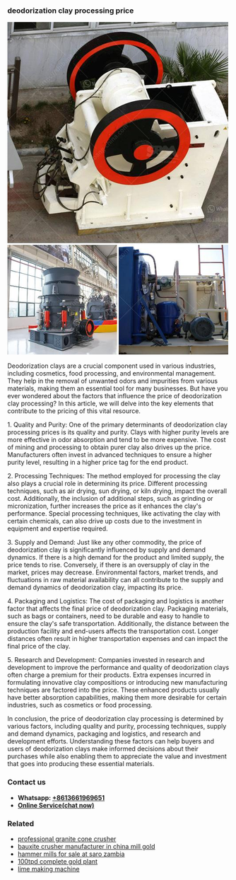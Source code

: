 <h3>deodorization clay processing price</h3><img src='1702953176.jpg' alt=''><p>Deodorization clays are a crucial component used in various industries, including cosmetics, food processing, and environmental management. They help in the removal of unwanted odors and impurities from various materials, making them an essential tool for many businesses. But have you ever wondered about the factors that influence the price of deodorization clay processing? In this article, we will delve into the key elements that contribute to the pricing of this vital resource.</p><p>1. Quality and Purity: One of the primary determinants of deodorization clay processing prices is its quality and purity. Clays with higher purity levels are more effective in odor absorption and tend to be more expensive. The cost of mining and processing to obtain purer clay also drives up the price. Manufacturers often invest in advanced techniques to ensure a higher purity level, resulting in a higher price tag for the end product.</p><p>2. Processing Techniques: The method employed for processing the clay also plays a crucial role in determining its price. Different processing techniques, such as air drying, sun drying, or kiln drying, impact the overall cost. Additionally, the inclusion of additional steps, such as grinding or micronization, further increases the price as it enhances the clay's performance. Special processing techniques, like activating the clay with certain chemicals, can also drive up costs due to the investment in equipment and expertise required.</p><p>3. Supply and Demand: Just like any other commodity, the price of deodorization clay is significantly influenced by supply and demand dynamics. If there is a high demand for the product and limited supply, the price tends to rise. Conversely, if there is an oversupply of clay in the market, prices may decrease. Environmental factors, market trends, and fluctuations in raw material availability can all contribute to the supply and demand dynamics of deodorization clay, impacting its price.</p><p>4. Packaging and Logistics: The cost of packaging and logistics is another factor that affects the final price of deodorization clay. Packaging materials, such as bags or containers, need to be durable and easy to handle to ensure the clay's safe transportation. Additionally, the distance between the production facility and end-users affects the transportation cost. Longer distances often result in higher transportation expenses and can impact the final price of the clay.</p><p>5. Research and Development: Companies invested in research and development to improve the performance and quality of deodorization clays often charge a premium for their products. Extra expenses incurred in formulating innovative clay compositions or introducing new manufacturing techniques are factored into the price. These enhanced products usually have better absorption capabilities, making them more desirable for certain industries, such as cosmetics or food processing.</p><p>In conclusion, the price of deodorization clay processing is determined by various factors, including quality and purity, processing techniques, supply and demand dynamics, packaging and logistics, and research and development efforts. Understanding these factors can help buyers and users of deodorization clays make informed decisions about their purchases while also enabling them to appreciate the value and investment that goes into producing these essential materials.</p><h3>Contact us</h3><ul><li><strong>Whatsapp:&nbsp;<a href="https://wa.me/8613661969651">+8613661969651</a></strong></li><li><a href="https://swt.shibang-china.com/?git&amp;zhl&amp;deodorization clay processing price"><strong>Online Service(chat now)</strong></a></li></ul><h3>Related</h3><ul><li><a href='professional granite cone crusher.md'>professional granite cone crusher</a></li><li><a href='bauxite crusher manufacturer in china mill gold.md'>bauxite crusher manufacturer in china mill gold</a></li><li><a href='hammer mills for sale at saro zambia.md'>hammer mills for sale at saro zambia</a></li><li><a href='100tpd complete gold plant.md'>100tpd complete gold plant</a></li><li><a href='lime making machine.md'>lime making machine</a></li></ul>